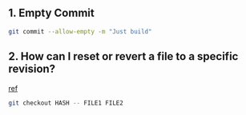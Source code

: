 ## 1. Empty Commit
```sh
git commit --allow-empty -m "Just build"
```

## 2. How can I reset or revert a file to a specific revision?

[ref](https://stackoverflow.com/questions/215718/how-can-i-reset-or-revert-a-file-to-a-specific-revision)

```sh
git checkout HASH -- FILE1 FILE2
```
